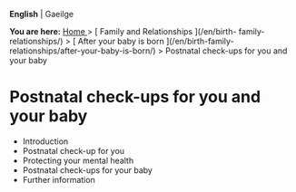**English** |  Gaeilge 

**You are here:** [ Home ](/en/) > [ Family and Relationships ](/en/birth-
family-relationships/) > [ After your baby is born ](/en/birth-family-
relationships/after-your-baby-is-born/) > Postnatal check-ups for you and your
baby

#  Postnatal check-ups for you and your baby

  * Introduction 
  * Postnatal check-up for you 
  * Protecting your mental health 
  * Postnatal check-ups for your baby 
  * Further information 
